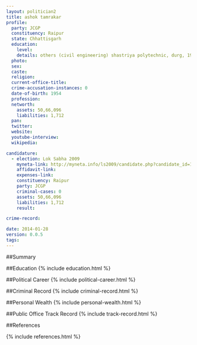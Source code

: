 ```yaml
---
layout: politician2
title: ashok tamrakar
profile: 
  party: JCGP
  constituency: Raipur
  state: Chhattisgarh
  education: 
    level: 
    details: others (civil engineering) shastriya polytechnic, durg, 1975
  photo: 
  sex: 
  caste: 
  religion: 
  current-office-title: 
  crime-accusation-instances: 0
  date-of-birth: 1954
  profession: 
  networth: 
    assets: 50,66,096
    liabilities: 1,712
  pan: 
  twitter: 
  website: 
  youtube-interview: 
  wikipedia: 

candidature: 
  - election: Lok Sabha 2009
    myneta-link: http://myneta.info/ls2009/candidate.php?candidate_id=113
    affidavit-link: 
    expenses-link: 
    constituency: Raipur 
    party: JCGP
    criminal-cases: 0
    assets: 50,66,096
    liabilities: 1,712
    result:  

crime-record: 

date: 2014-01-28
version: 0.0.5
tags: 
---
```

##Summary


##Education
{% include education.html %}


##Political Career
{% include political-career.html %}


##Criminal Record
{% include criminal-record.html %}


##Personal Wealth
{% include personal-wealth.html %}


##Public Office Track Record
{% include track-record.html %}


##References


{% include references.html %}